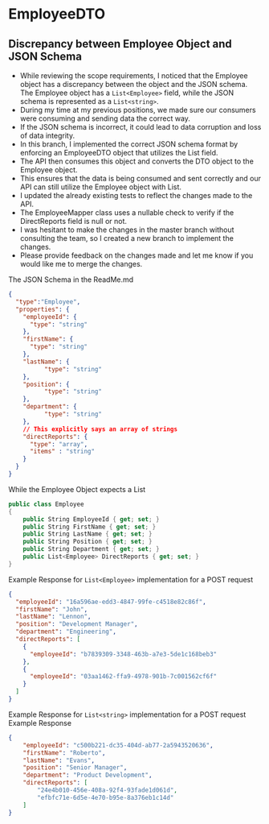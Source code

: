 ﻿# EmployeeDTO

## Discrepancy between Employee Object and JSON Schema

- While reviewing the scope requirements, I noticed that the Employee object has a discrepancy between the object and the JSON schema. The Employee object has a `List<Employee>` field, while the JSON schema is represented as a `List<string>`.
- During my time at my previous positions, we made sure our consumers were consuming and sending data the correct way.
- If the JSON schema is incorrect, it could lead to data corruption and loss of data integrity.
- In this branch, I implemented the correct JSON schema format by enforcing an EmployeeDTO object that utilizes the List<string> field.
- The API then consumes this object and converts the DTO object to the Employee object.
- This ensures that the data is being consumed and sent correctly and our API can still utilize the Employee object with List<Employee>.
- I updated the already existing tests to reflect the changes made to the API.
- The EmployeeMapper class uses a nullable check to verify if the DirectReports field is null or not.
- I was hesitant to make the changes in the master branch without consulting the team, so I created a new branch to implement the changes.
- Please provide feedback on the changes made and let me know if you would like me to merge the changes.

The JSON Schema in the ReadMe.md

```json
{
  "type":"Employee",
  "properties": {
    "employeeId": {
      "type": "string"
    },
    "firstName": {
      "type": "string"
    },
    "lastName": {
          "type": "string"
    },
    "position": {
          "type": "string"
    },
    "department": {
          "type": "string"
    },
    // This explicitly says an array of strings
    "directReports": {
      "type": "array",
      "items" : "string"
    }
  }
}
```

While the Employee Object expects a List<Employee>

```csharp
public class Employee
{
    public String EmployeeId { get; set; }
    public String FirstName { get; set; }
    public String LastName { get; set; }
    public String Position { get; set; }
    public String Department { get; set; }
    public List<Employee> DirectReports { get; set; }
}
```

Example Response for `List<Employee>` implementation for a POST request

```json
{
  "employeeId": "16a596ae-edd3-4847-99fe-c4518e82c86f",
  "firstName": "John",
  "lastName": "Lennon",
  "position": "Development Manager",
  "department": "Engineering",
  "directReports": [
    {
      "employeeId": "b7839309-3348-463b-a7e3-5de1c168beb3"
    },
    {
      "employeeId": "03aa1462-ffa9-4978-901b-7c001562cf6f"
    }
  ]
}
```
Example Response for `List<string>` implementation for a POST request
Example Response
```json
{
    "employeeId": "c500b221-dc35-404d-ab77-2a5943520636",
    "firstName": "Roberto",
    "lastName": "Evans",
    "position": "Senior Manager",
    "department": "Product Development",
    "directReports": [
        "24e4b010-456e-408a-92f4-93fade1d061d",
        "efbfc71e-6d5e-4e70-b95e-8a376eb1c14d"
    ]
}
```